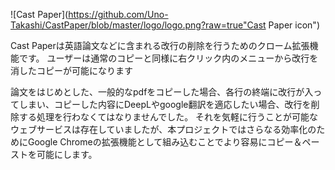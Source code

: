 ![Cast Paper](https://github.com/Uno-Takashi/CastPaper/blob/master/logo/logo.png?raw=true"Cast Paper icon")

Cast Paperは英語論文などに含まれる改行の削除を行うためのクローム拡張機能です。
ユーザーは通常のコピーと同様に右クリック内のメニューから改行を消したコピーが可能になります

論文をはじめとした、一般的なpdfをコピーした場合、各行の終端に改行が入ってしまい、コピーした内容にDeepLやgoogle翻訳を適応したい場合、改行を削除する処理を行わなくてはなりませんでした。
それを気軽に行うことが可能なウェブサービスは存在していましたが、本プロジェクトではさらなる効率化のためにGoogle Chromeの拡張機能として組み込むことでより容易にコピー＆ペーストを可能にします。


